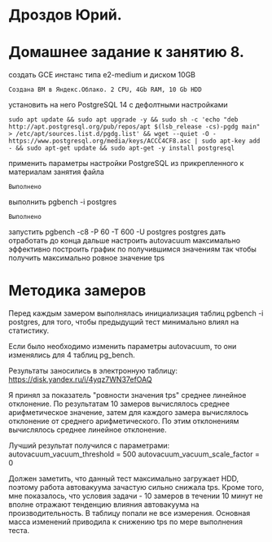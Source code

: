 # Дроздов Юрий.
# Домашнее задание к занятию 8.


создать GCE инстанс типа e2-medium и диском 10GB

    Создана ВМ в Яндекс.Облако. 2 CPU, 4Gb RAM, 10 Gb HDD


установить на него PostgreSQL 14 с дефолтными настройками

    sudo apt update && sudo apt upgrade -y && sudo sh -c 'echo "deb http://apt.postgresql.org/pub/repos/apt $(lsb_release -cs)-pgdg main" > /etc/apt/sources.list.d/pgdg.list' && wget --quiet -O - https://www.postgresql.org/media/keys/ACCC4CF8.asc | sudo apt-key add - && sudo apt-get update && sudo apt-get -y install postgresql


применить параметры настройки PostgreSQL из прикрепленного к материалам занятия файла

    Выполнено


выполнить pgbench -i postgres

    Выполнено


запустить pgbench -c8 -P 60 -T 600 -U postgres postgres
дать отработать до конца
дальше настроить autovacuum максимально эффективно
построить график по получившимся значениям
так чтобы получить максимально ровное значение tps


# Методика замеров

Перед каждым замером выполнялась инициализация таблиц pgbench -i postgres, для того, чтобы предыдущий тест минимально влиял на статистику.

Если было необходимо изменить параметры autovacuum, то они изменялись для 4 таблиц pg_bench.

Результаты заносились в электронную таблицу:
https://disk.yandex.ru/i/4yqz7WN37efOAQ

Я принял за показатель "ровности значения tps" среднее линейное отклонение.
По результатам 10 замеров вычислялось среднее арифметическое значение, затем для каждого замера вычислялось отклонение от среднего арифметического. По этим отклонениям вычислялось среднее линейное отклонение.


Лучший результат получился с параметрами:
autovacuum_vacuum_threshold = 500
autovacuum_vacuum_scale_factor = 0


Должен заметить, что данный тест максимально загружает HDD, поэтому работа автовакуума зачастую сильно снижала tps. Кроме того, мне показалось, что условия задачи - 10 замеров в течении 10 минут не вполне отражают тенденцию влияния автовакуума на производительность. В таблицу попали не все измерения. Основная масса изменений приводила к снижению tps по мере выполнения теста.

